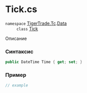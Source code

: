 
# Tick.cs
`namespace` [TigerTrade.Tc](../../../../TigerTrade.Tc.md).[Data](../../../../TigerTrade.Tc/Data.md)  
&nbsp;&nbsp;&nbsp;&nbsp;&nbsp;&nbsp;&nbsp;&nbsp;&nbsp;`class` [Tick](../../Tick.cs.md)

Описание

### Синтаксис
```csharp
public DateTime Time { get; set; }
```
### Пример  
```csharp
// example
```
